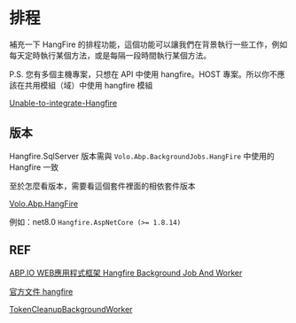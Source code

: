 # 排程

補充一下 HangFire 的排程功能，這個功能可以讓我們在背景執行一些工作，例如每天定時執行某個方法，或是每隔一段時間執行某個方法。

P.S. 您有多個主機專案，只想在 API 中使用 hangfire。HOST 專案。所以你不應該在共用模組（域）中使用 hangfire 模組

[Unable-to-integrate-Hangfire](https://abp.io/support/questions/7378/Unable-to-integrate-Hangfire)

## 版本
Hangfire.SqlServer 版本需與 `Volo.Abp.BackgroundJobs.HangFire` 中使用的 Hangfire 一致

至於怎麼看版本，需要看這個套件裡面的相依套件版本

[Volo.Abp.HangFire](https://www.nuget.org/packages/Volo.Abp.HangFire/)

例如：net8.0
`Hangfire.AspNetCore (>= 1.8.14)`

## REF
[ABP.IO WEB應用程式框架 Hangfire Background Job And Worker](https://dotblogs.com.tw/jakeuj/2022/04/26/abp-Hangfire-Background-Worker)

[官方文件 hangfire](https://abp.io/docs/latest/framework/infrastructure/background-workers/hangfire)

[TokenCleanupBackgroundWorker](https://github.com/abpframework/abp/blob/dev/modules/openiddict/src/Volo.Abp.OpenIddict.Domain/Volo/Abp/OpenIddict/Tokens/TokenCleanupBackgroundWorker.cs)